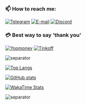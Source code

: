 ### 📫 How to reach me:

[![Telegram](https://img.icons8.com/fluency/40/000000/telegram-app.png)](https://t.me/hikariatama)
[![E-mail](https://img.icons8.com/fluency/40/000000/circled-envelope.png)](mailto:me@hikariatama.ru)
[![Discord](https://img.icons8.com/fluency/40/000000/discord.png)](https://discordapp.com/users/600334396104376341)

### 💳 Best way to say 'thank you'

[![Yoomoney](https://img.icons8.com/7C4DFF/ios-filled/40/yandex-money)](https://yoomoney.ru/to/4100116399134842)
[![Tinkoff](https://user-images.githubusercontent.com/36935426/159210190-d2981840-a304-4093-b665-2d3a38438b72.svg)](https://www.tinkoff.ru/rm/gazizullin.daniil2/A54ce52313)

![separator](https://user-images.githubusercontent.com/36935426/148455126-17a57128-b844-4ee5-9c6b-cbe3dd0cfcec.png)

[![Top Langs](https://github-readme-stats.vercel.app/api/top-langs/?username=hikariatama&show_icons=true&theme=dracula&border_radius=10&hide_border=true&hide_title=true)](https://github.com/anuraghazra/github-readme-stats)

[![GitHub stats](https://github-readme-stats.vercel.app/api?username=hikariatama&count_private=true&show_icons=true&theme=dracula&border_radius=10&hide_border=true&hide_title=true)](https://github.com/anuraghazra/github-readme-stats)

[![WakaTime Stats](https://github-readme-stats.vercel.app/api/wakatime?username=innocoffee&show_icons=true&theme=dracula&border_radius=10&hide_border=true&hide_title=true)](https://github.com/anuraghazra/github-readme-stats)

![separator](https://user-images.githubusercontent.com/36935426/148455126-17a57128-b844-4ee5-9c6b-cbe3dd0cfcec.png)
